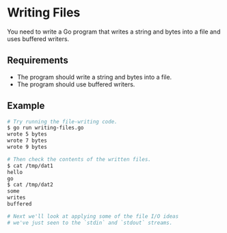 # Writing Files

You need to write a Go program that writes a string and bytes into a file and uses buffered writers.

## Requirements

- The program should write a string and bytes into a file.
- The program should use buffered writers.

## Example

```sh
# Try running the file-writing code.
$ go run writing-files.go
wrote 5 bytes
wrote 7 bytes
wrote 9 bytes

# Then check the contents of the written files.
$ cat /tmp/dat1
hello
go
$ cat /tmp/dat2
some
writes
buffered

# Next we'll look at applying some of the file I/O ideas
# we've just seen to the `stdin` and `stdout` streams.
```
